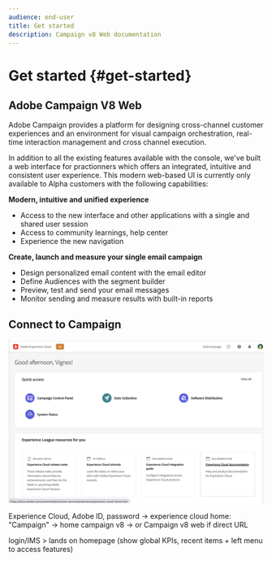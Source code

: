 ```yaml
---
audience: end-user
title: Get started
description: Campaign v8 Web documentation
---
```

# Get started {#get-started}

## Adobe Campaign V8 Web

<!--
V8 web overview
context, scope (targets cross-channel practitioners), limitations
-->

Adobe Campaign provides a platform for designing cross-channel customer experiences and an environment for visual campaign orchestration, real-time interaction management and cross channel execution.

In addition to all the existing features available with the console, we've built a web interface for practionners which offers an integrated, intuitive and consistent user experience. This modern web-based UI is currently only available to Alpha customers with the following capabilities:

**Modern, intuitive and unified experience**

* Access to the new interface and other applications with a single and shared user session
* Access to community learnings, help center
* Experience the new navigation

**Create, launch and measure your single email campaign**

* Design personalized email content with the email editor
* Define Audiences with the segment builder
* Preview, test and send your email messages
* Monitor sending and measure results with built-in reports 

<!--
add info somewhere to remind users that
* they still have access to their console (+ link to v8 console doc)
* they keep their existing data (example: will be able to use their existing delivery templates to create deliveries)
-->

## Connect to Campaign

![](assets/connect.png)

Experience Cloud, Adobe ID, password 
-> experience cloud home: "Campaign" -> home campaign v8
-> or Campaign v8 web if direct URL

<!--
Sub-org switcher to switch between instances. Only one for Alpha. Later: intermerdiate screen with Control Panel (beta). if v8 + ACS with one card per ACS instance.
-->

login/IMS > lands on homepage (show global KPIs, recent items + left menu to access features)
